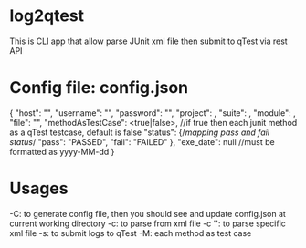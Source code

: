 # log2qtest

This is CLI app that allow parse JUnit xml file then submit to qTest via rest API

# Config file: config.json
{
  "host": "<qTest url>",
  "username": "<qTest username>",
  "password": "<qTest password>",
  "project": <qTest project>,
  "suite": <qTest test suite>,
  "module": <qTest parent module>,
  "file": "<junit xml file>",
  "methodAsTestCase": <true|false>, //if true then each junit method as a qTest testcase, default is false
  "status": {/*mapping pass and fail status*/
    "pass": "PASSED",
    "fail": "FAILED"
  },
  "exe_date": null //must be formatted as yyyy-MM-dd
}

# Usages
-C: to generate config file, then you should see and update config.json at current working directory
-c: to parse from xml file
-c '<xml file>': to parse specific xml file
-s: to submit logs to qTest
-M: each method as test case